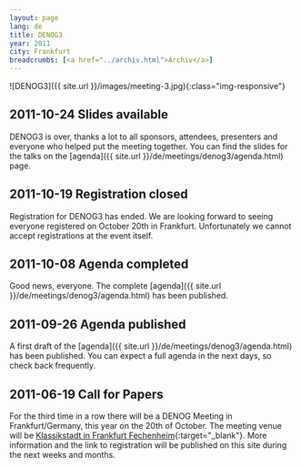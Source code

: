 ```yaml
---
layout: page
lang: de
title: DENOG3
year: 2011
city: Frankfurt
breadcrumbs: [<a href="../archiv.html">Archiv</a>]
---
```

![DENOG3]({{ site.url }}/images/meeting-3.jpg){:class="img-responsive"}

## 2011-10-24 Slides available

DENOG3 is over, thanks a lot to all sponsors, attendees, presenters and everyone who helped put the meeting together. You can find the slides for the talks on the [agenda]({{ site.url }}/de/meetings/denog3/agenda.html) page.

## 2011-10-19 Registration closed

Registration for DENOG3 has ended. We are looking forward to seeing everyone registered on October 20th in Frankfurt. Unfortunately we cannot accept registrations at the event itself.

## 2011-10-08 Agenda completed

Good news, everyone. The complete [agenda]({{ site.url }}/de/meetings/denog3/agenda.html) has been published.

## 2011-09-26 Agenda published

A first draft of the [agenda]({{ site.url }}/de/meetings/denog3/agenda.html) has been published. You can expect a full agenda in the next days, so check back frequently.

## 2011-06-19 Call for Papers

For the third time in a row there will be a DENOG Meeting in Frankfurt/Germany, this year on the 20th of October. The meeting venue will be [Klassikstadt in Frankfurt Fechenheim](http://www.klassikstadt.com/){:target="_blank"}. 
More information and the link to registration will be published on this site during the next weeks and months.